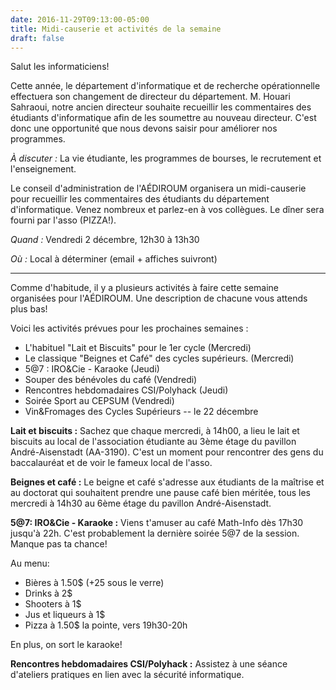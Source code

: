 ```yaml
---
date: 2016-11-29T09:13:00-05:00
title: Midi-causerie et activités de la semaine
draft: false
---
```


Salut les informaticiens!

Cette année, le département d'informatique et de recherche opérationnelle effectuera son changement de directeur du département.
M. Houari Sahraoui, notre ancien directeur souhaite recueillir les commentaires des étudiants d'informatique afin de les soumettre au nouveau directeur.
C'est donc une opportunité que nous devons saisir pour améliorer nos programmes.

*À discuter :* La vie étudiante, les programmes de bourses, le recrutement et l'enseignement.

Le conseil d'administration de l'AÉDIROUM organisera un midi-causerie pour recueillir les commentaires des étudiants du département d'informatique.
Venez nombreux et parlez-en à vos collègues.
Le dîner sera fourni par l'asso (PIZZA!).

*Quand :* Vendredi 2 décembre, 12h30 à 13h30

*Où :* Local à déterminer (email + affiches suivront)

---

Comme d'habitude, il y a plusieurs activités à faire cette semaine organisées pour l'AÉDIROUM.
Une description de chacune vous attends plus bas!

Voici les activités prévues pour les prochaines semaines :

* L'habituel "Lait et Biscuits" pour le 1er cycle (Mercredi)
* Le classique "Beignes et Café" des cycles supérieurs. (Mercredi)
* 5@7 : IRO&Cie - Karaoke (Jeudi)
* Souper des bénévoles du café (Vendredi)
* Rencontres hebdomadaires CSI/Polyhack (Jeudi)
* Soirée Sport au CEPSUM (Vendredi)
* Vin&Fromages des Cycles Supérieurs -- le 22 décembre

**Lait et biscuits :**
Sachez que chaque mercredi, à 14h00, a lieu le lait et biscuits au local de l'association étudiante au 3ème étage du pavillon André-Aisenstadt (AA-3190).
C'est un moment pour rencontrer des gens du baccalauréat et de voir le fameux local de l'asso.

**Beignes et café :**
Le beigne et café s'adresse aux étudiants de la maîtrise et au doctorat qui souhaitent prendre une pause café bien méritée, tous les mercredi à 14h30 au 6ème étage du pavillon André-Aisenstadt.

**5@7: IRO&Cie - Karaoke :**
Viens t'amuser au café Math-Info dès 17h30 jusqu'à 22h.
C'est probablement la dernière soirée 5@7 de la session.
Manque pas ta chance!

Au menu:

* Bières à 1.50$ (+25 sous le verre)
* Drinks à 2$
* Shooters à 1$
* Jus et liqueurs à 1$
* Pizza à 1.50$ la pointe, vers 19h30-20h

En plus, on sort le karaoke!

**Rencontres hebdomadaires CSI/Polyhack :**
Assistez à une séance d'ateliers pratiques en lien avec la sécurité informatique.
